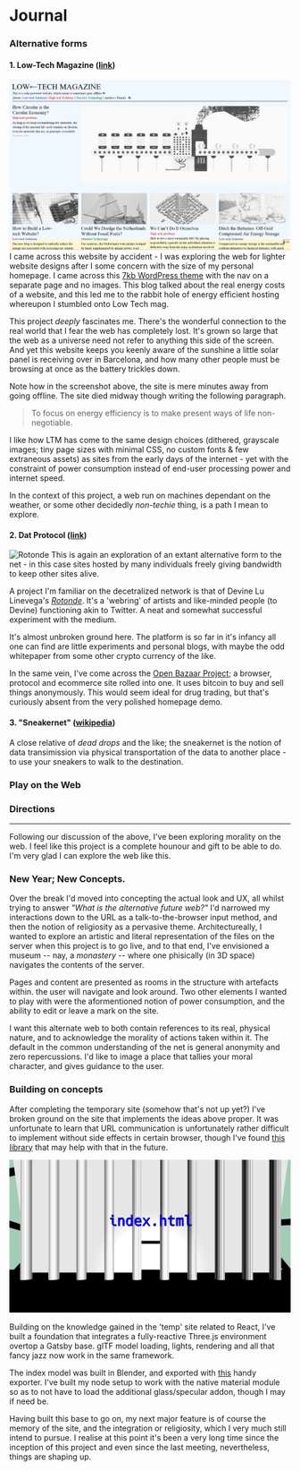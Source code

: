 # Journal

### Alternative forms

#### 1. Low-Tech Magazine ([link](https://solar.lowtechmagazine.com))
![Low Tech Magazine](../img/journal-lowtech-00.png)
I came across this website by accident - I was exploring the web for lighter website designs after I some concern with the size of my personal homepage. I came across this [7kb WordPress theme](https://sustywp.com/) with the nav on a separate page and no images. This blog talked about the real energy costs of a website, and this led me to the rabbit hole of energy efficient hosting whereupon I stumbled onto Low Tech mag.

This project _deeply_ fascinates me. There's the wonderful connection to the real world that I fear the web has completely lost. It's grown so large that the web as a universe need not refer to anything this side of the screen. And yet this website keeps you keenly aware of the sunshine a little solar panel is receiving over in Barcelona, and how many other people must be browsing at once as the battery trickles down.

Note how in the screenshot above, the site is mere minutes away from going offline. The site died midway though writing the following paragraph.

> To focus on energy efficiency is to make present ways of life non-negotiable.

I like how LTM has come to the same design choices (dithered, grayscale images; tiny page sizes with minimal CSS, no custom fonts & few extraneous assets) as sites from the early days of the internet - yet with the constraint of power consumption instead of end-user processing power and internet speed.

In the context of this project, a web run on machines dependant on the weather, or some other decidedly _non-techie_ thing, is a path I mean to explore.

#### 2. Dat Protocol ([link](https://datproject.org/))
![Rotonde](../img/journal-rotonde-00.png)
This is again an exploration of an extant alternative form to the net - in this case sites hosted by many individuals freely giving bandwidth to keep other sites alive.

A project I'm familiar on the decetralized network is that of Devine Lu Linevega's [_Rotonde_](dat://2f21e3c122ef0f2555d3a99497710cd875c7b0383f998a2d37c02c042d598485/). It's a 'webring' of artists and like-minded people (to Devine) functioning akin to Twitter. A neat and somewhat successful experiment with the medium.

It's almost unbroken ground here. The platform is so far in it's infancy all one can find are little experiments and personal blogs, with maybe the odd whitepaper from some other crypto currency of the like.

In the same vein, I've come across the [Open Bazaar Project](https://openbazaar.org/); a browser, protocol and ecommerce site rolled into one. It uses bitcoin to buy and sell things anonymously. This would seem ideal for drug trading, but that's curiously absent from the very polished homepage demo.

#### 3. "Sneakernet" ([wikipedia](https://en.wikipedia.org/wiki/Sneakernet))
A close relative of _dead drops_ and the like; the sneakernet is the notion of data transimission via physical transportation of the data to another place - to use your sneakers to walk to the destination.


### Play on the Web



### Directions

---

Following our discussion of the above, I've been exploring morality on the web. I feel like this project is a complete hounour and gift to be able to do. I'm very glad I can explore the web like this.


### New Year; New Concepts.
Over the break I'd moved into concepting the actual look and UX, all whilst trying to answer _"What is the alternative future web?"_
I'd narrowed my interactions down to the URL as a talk-to-the-browser input method, and then the notion of religiosity as a pervasive theme. Architectureally, I wanted to explore an artistic and literal representation of the files on the server when this project is to go live, and to that end, I've envisioned a museum -- nay, a _monastery_ -- where one phisically (in 3D space) navigates the contents of the server.

Pages and content are presented as rooms in the structure with artefacts within. the user will navigate and look around. Two other elements I wanted to play with were the aformentioned notion of power consumption, and the ability to edit or leave a mark on the site.

I want this alternate web to both contain references to its real, physical nature, and to acknowledge the morality of actions taken within it. The default in the common understanding of the net is general anonymity and zero repercussions. I'd like to image a place that tallies your moral character, and gives guidance to the user.


### Building on concepts
After completing the temporary site (somehow that's not up yet?) I've broken ground on the site that implements the ideas above proper. It was unfortunate to learn that URL communication is unfortunately rather difficult to implement without side effects in certain browser, though I've found [this library](https://github.com/KidkArolis/location-bar) that may help with that in the future.

![Gatsby integrated index](../img/index-00.png)

Building on the knowledge gained in the 'temp' site related to React, I've built a foundation that integrates a fully-reactive Three.js environment overtop a Gatsby base. glTF model loading, lights, rendering and all that fancy jazz now work in the same framework.

The index model was built in Blender, and exported with [this](https://github.com/KhronosGroup/glTF-Blender-Exporter) handy exporter. I've built my node setup to work with the native material module so as to not have to load the additional glass/specular addon, though I may if need be.

Having built this base to go on, my next major feature is of course the memory of the site, and the integration or religiosity, which I very much still intend to pursue. I realise at this point it's been a very long time since the inception of this project and even since the last meeting, nevertheless, things are shaping up.
